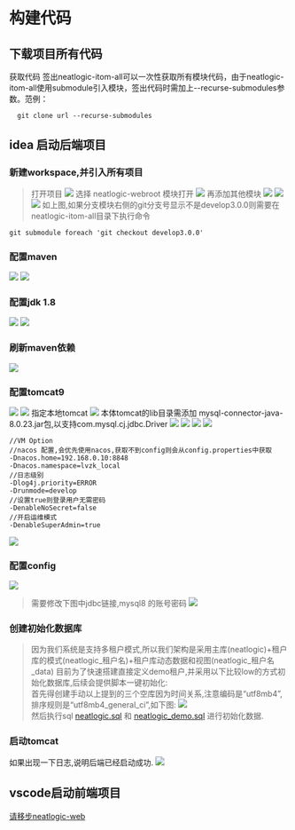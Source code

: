 # 构建代码

## 下载项目所有代码
获取代码 签出neatlogic-itom-all可以一次性获取所有模块代码，由于neatlogic-itom-all使用submodule引入模块，签出代码时需加上--recurse-submodules参数。范例：
```
  git clone url --recurse-submodules
```

## idea 启动后端项目
### 新建workspace,并引入所有项目
> 打开项目
![](README_IMAGES/BUILD/idea-openProject.png)
> 选择 neatlogic-webroot 模块打开
![](README_IMAGES/BUILD/idea-openProject1.png)
> 再添加其他模块
![](README_IMAGES/BUILD/idea-openProject2.png)
![](README_IMAGES/BUILD/idea-openProject3.png)
![](README_IMAGES/BUILD/idea-openProject4.png)
如上图,如果分支模块右侧的git分支号显示不是develop3.0.0则需要在neatlogic-itom-all目录下执行命令
```
git submodule foreach 'git checkout develop3.0.0'
```
### 配置maven
![](README_IMAGES/BUILD/idea-projectStructure.png)
![](README_IMAGES/BUILD/idea-mavenSetting1.png)
### 配置jdk 1.8
![](README_IMAGES/BUILD/idea-jdk.png)
![](README_IMAGES/BUILD/idea-jdk1.png)
### 刷新maven依赖
![](README_IMAGES/BUILD/idea-mavenRefreshDependencies.png)
### 配置tomcat9
![](README_IMAGES/BUILD/idea-tomcat.png)
![](README_IMAGES/BUILD/idea-tomcat1.png)
指定本地tomcat
![](README_IMAGES/BUILD/idea-tomcat2.png)
本体tomcat的lib目录需添加 mysql-connector-java-8.0.23.jar包,以支持com.mysql.cj.jdbc.Driver
![](README_IMAGES/BUILD/idea-tomcat2-1.png)
![](README_IMAGES/BUILD/idea-tomcat3.png)
![](README_IMAGES/BUILD/idea-tomcat4.png)
![](README_IMAGES/BUILD/idea-tomcat5.png)
```
//VM Option
//nacos 配置,会优先使用nacos,获取不到config则会从config.properties中获取
-Dnacos.home=192.168.0.10:8848 
-Dnacos.namespace=lvzk_local 
//日志级别
-Dlog4j.priority=ERROR 
-Drunmode=develop 
//设置true则登录用户无需密码
-DenableNoSecret=false 
//开启运维模式
-DenableSuperAdmin=true
```
![](README_IMAGES/BUILD/idea-tomcat6.png)
### 配置config
![](README_IMAGES/BUILD/idea-config.png)
> 需要修改下图中jdbc链接,mysql8 的账号密码
![](README_IMAGES/BUILD/idea-config1.png)
### 创建初始化数据库
>因为我们系统是支持多租户模式,所以我们架构是采用主库(neatlogic)+租户库的模式(neatlogic_租户名)+租户库动态数据和视图(neatlogic_租户名_data)
目前为了快速搭建直接定义demo租户,并采用以下比较low的方式初始化数据库,后续会提供脚本一键初始化:<br>
首先得创建手动以上提到的三个空库因为时间关系,注意编码是“utf8mb4”,排序规则是“utf8mb4_general_ci”,如下图:
![](README_IMAGES/BUILD/database.png)<br>
然后执行sql [neatlogic.sql](neatlogic.sql)  和 [neatlogic_demo.sql](neatlogic_demo.sql) 进行初始化数据.
### 启动tomcat
如果出现一下日志,说明后端已经启动成功.
![](README_IMAGES/BUILD/startTomcatSuccess.png)
## vscode启动前端项目 
[请移步neatlogic-web](https://gitee.com/neat-logic/neatlogic-web/blob/develop3.0.0/README.md)